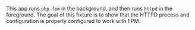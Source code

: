 This app runs `php-fpm` in the background, and then runs `httpd` in the
foreground.
The goal of this fixture is to show that the HTTPD process and configuration is
properly configured to work with FPM.
